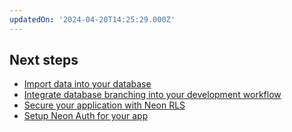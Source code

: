 ```yaml
---
updatedOn: '2024-04-20T14:25:29.000Z'
---
```


## Next steps

- [Import data into your database](https://neon.tech/docs/import/migrate-intro)
- [Integrate database branching into your development workflow](https://neon.tech/docs/get-started-with-neon/workflow-primer)
- [Secure your application with Neon RLS](https://neon.tech/docs/guides/neon-rls)
- [Setup Neon Auth for your app](https://neon.tech/docs/guides/neon-auth)
